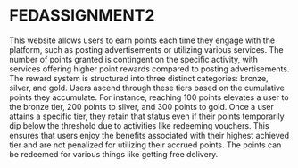 # FEDASSIGNMENT2

This website allows users to earn points each time they engage with the platform, such as posting advertisements or utilizing various services. The number of points granted is contingent on the specific activity, with services offering higher point rewards compared to posting advertisements. The reward system is structured into three distinct categories: bronze, silver, and gold. Users ascend through these tiers based on the cumulative points they accumulate. For instance, reaching 100 points elevates a user to the bronze tier, 200 points to silver, and 300 points to gold. Once a user attains a specific tier, they retain that status even if their points temporarily dip below the threshold due to activities like redeeming vouchers. This ensures that users enjoy the benefits associated with their highest achieved tier and are not penalized for utilizing their accrued points. The points can be redeemed for various things like getting free delivery. 

